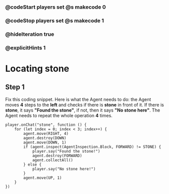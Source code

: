 ### @codeStart players set @s makecode 0
### @codeStop players set @s makecode 1

### @hideIteration true 
### @explicitHints 1


# Locating stone 

## Step 1
Fix this coding snippet. Here is what the Agent needs to do: the Agent moves **4** steps to the **left** and checks if there is **stone** in front of it. If there is **stone**, it says **"Found the stone"**, if not, then it says **"No stone here"**. The Agent needs to repeat the whole operation **4** times. 



```template
player.onChat("stone", function () {
    for (let index = 0; index < 3; index++) {
        agent.move(RIGHT, 4)
        agent.destroy(DOWN)
        agent.move(DOWN, 1)
        if (agent.inspect(AgentInspection.Block, FORWARD) != STONE) {
            player.say("Found the stone!")
            agent.destroy(FORWARD)
            agent.collectAll()
        } else {
            player.say("No stone here!")
        }
        agent.move(UP, 1)
    }
})
```

